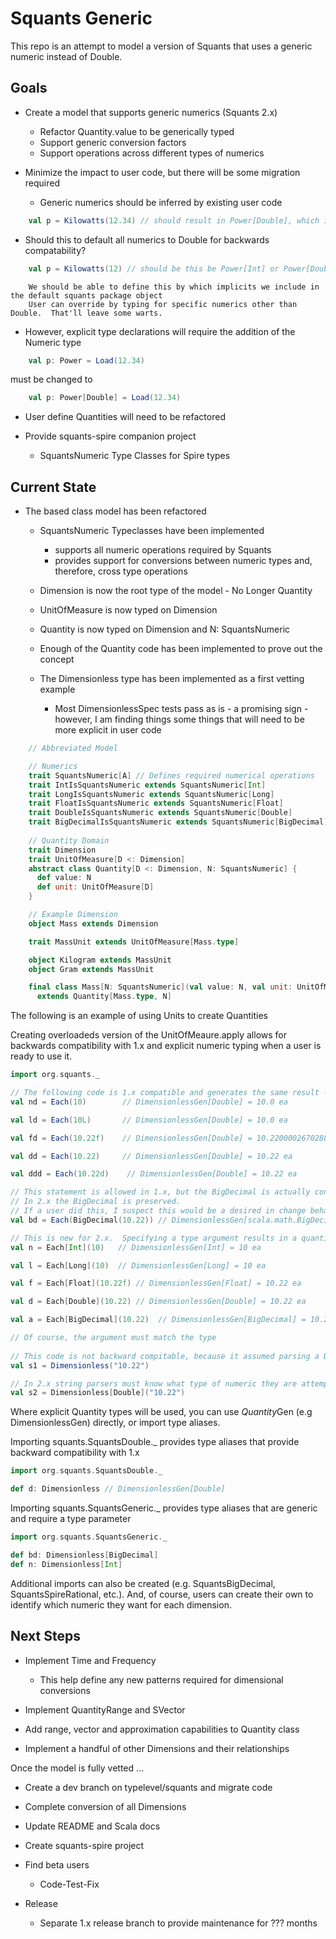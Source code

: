 # Squants Generic

This repo is an attempt to model a version of Squants that uses a generic numeric instead of Double.

## Goals

* Create a model that supports generic numerics (Squants 2.x)
  * Refactor Quantity.value to be generically typed
  * Support generic conversion factors
  * Support operations across different types of numerics

* Minimize the impact to user code, but there will be some migration required
  * Generic numerics should be inferred by existing user code
  
```scala
    val p = Kilowatts(12.34) // should result in Power[Double], which is the effective type in Squants 1.x
```
  * Should this to default all numerics to Double for backwards compatability?
```scala
    val p = Kilowatts(12) // should be this be Power[Int] or Power[Double]?
```
        We should be able to define this by which implicits we include in the default squants package object
        User can override by typing for specific numerics other than Double.  That'll leave some warts. 
    
  * However, explicit type declarations will require the addition of the Numeric type
  
```scala
    val p: Power = Load(12.34)
```

must be changed to

```scala
    val p: Power[Double] = Load(12.34)
```

  * User define Quantities will need to be refactored

* Provide squants-spire companion project 
  * SquantsNumeric Type Classes for Spire types
  
 
## Current State

* The based class model has been refactored
  * SquantsNumeric Typeclasses have been implemented
    * supports all numeric operations required by Squants
    * provides support for conversions between numeric types and, therefore, cross type operations
  * Dimension is now the root type of the model - No Longer Quantity
  * UnitOfMeasure is now typed on Dimension
  * Quantity is now typed on Dimension and N: SquantsNumeric
  * Enough of the Quantity code has been implemented to prove out the concept
  
  * The Dimensionless type has been implemented as a first vetting example
    * Most DimensionlessSpec tests pass as is - a promising sign - however, I am finding things some things that will need to be more explicit in user code
    
  
```scala
    // Abbreviated Model

    // Numerics
    trait SquantsNumeric[A] // Defines required numerical operations
    trait IntIsSquantsNumeric extends SquantsNumeric[Int]
    trait LongIsSquantsNumeric extends SquantsNumeric[Long]
    trait FloatIsSquantsNumeric extends SquantsNumeric[Float]
    trait DoubleIsSquantsNumeric extends SquantsNumeric[Double]
    trait BigDecimalIsSquantsNumeric extends SquantsNumeric[BigDecimal]
  
    // Quantity Domain
    trait Dimension 
    trait UnitOfMeasure[D <: Dimension] 
    abstract class Quantity[D <: Dimension, N: SquantsNumeric] {
      def value: N
      def unit: UnitOfMeasure[D]
    } 

    // Example Dimension
    object Mass extends Dimension

    trait MassUnit extends UnitOfMeasure[Mass.type]

    object Kilogram extends MassUnit
    object Gram extends MassUnit

    final class Mass[N: SquantsNumeric](val value: N, val unit: UnitOfMeasure[Mass.type])
      extends Quantity[Mass.type, N]

```

The following is an example of using Units to create Quantities

Creating overloadeds version of the UnitOfMeaure.apply allows for backwards compatibility with 1.x and
explicit numeric typing when a user is ready to use it.

```scala
import org.squants._

// The following code is 1.x compatible and generates the same result - a quantity with a Double value
val nd = Each(10)        // DimensionlessGen[Double] = 10.0 ea

val ld = Each(10L)       // DimensionlessGen[Double] = 10.0 ea

val fd = Each(10.22f)    // DimensionlessGen[Double] = 10.220000267028809 ea

val dd = Each(10.22)     // DimensionlessGen[Double] = 10.22 ea

val ddd = Each(10.22d)    // DimensionlessGen[Double] = 10.22 ea

// This statement is allowed in 1.x, but the BigDecimal is actually converted to a Double
// In 2.x the BigDecimal is preserved.  
// If a user did this, I suspect this would be a desired in change behavior
val bd = Each(BigDecimal(10.22)) // DimensionlessGen[scala.math.BigDecimal] = 10.22 ea

// This is new for 2.x.  Specifying a type argument results in a quantity with a value of that type
val n = Each[Int](10)   // DimensionlessGen[Int] = 10 ea

val l = Each[Long](10)  // DimensionlessGen[Long] = 10 ea

val f = Each[Float](10.22f) // DimensionlessGen[Float] = 10.22 ea

val d = Each[Double](10.22) // DimensionlessGen[Double] = 10.22 ea   

val a = Each[BigDecimal](10.22)  // DimensionlessGen[BigDecimal] = 10.22 ea

// Of course, the argument must match the type
 
// This code is not backward compitable, because it assumed parsing a Double
val s1 = Dimensionless("10.22")

// In 2.x string parsers must know what type of numeric they are attempting to parse
val s2 = Dimensionless[Double]("10.22")

```

Where explicit Quantity types will be used, you can use *Quantity*Gen (e.g DimensionlessGen) directly,
or import type aliases.

Importing squants.SquantsDouble._ provides type aliases that provide backward compatibility with 1.x

```scala
import org.squants.SquantsDouble._

def d: Dimensionless // DimensionlessGen[Double]

```

Importing squants.SquantsGeneric._ provides type aliases that are generic and require a type parameter

```scala
import org.squants.SquantsGeneric._

def bd: Dimensionless[BigDecimal]
def n: Dimensionless[Int]

```

Additional imports can also be created (e.g. SquantsBigDecimal, SquantsSpireRational, etc.).
And, of course, users can create their own to identify which numeric they want for each dimension.


  
## Next Steps

* Implement Time and Frequency
  * This help define any new patterns required for dimensional conversions
  
* Implement QuantityRange and SVector

* Add range, vector and approximation capabilities to Quantity class

* Implement a handful of other Dimensions and their relationships

Once the model is fully vetted ...

* Create a dev branch on typelevel/squants and migrate code

* Complete conversion of all Dimensions

* Update README and Scala docs

* Create squants-spire project

* Find beta users
  * Code-Test-Fix
  
* Release
    * Separate 1.x release branch to provide maintenance for ??? months
    
    



  
  